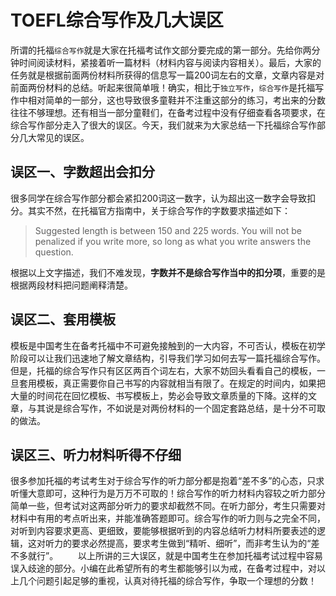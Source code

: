 # TOEFL综合写作及几大误区
所谓的托福`综合写作`就是大家在托福考试作文部分要完成的第一部分。先给你两分钟时间阅读材料，紧接着听一篇材料（材料内容与阅读内容相关）。最后，大家的任务就是根据前面两份材料所获得的信息写一篇200词左右的文章，文章内容是对前面两份材料的总结。听起来很简单哦！确实，相比于`独立写作`，`综合写作`是托福写作中相对简单的一部分，这也导致很多童鞋并不注重这部分的练习，考出来的分数往往不够理想。还有相当一部分童鞋们，在备考过程中没有仔细查看各项要求，在综合写作部分走入了很大的误区。今天，我们就来为大家总结一下托福综合写作部分几大常见的误区。

## 误区一、字数超出会扣分
很多同学在综合写作部分都会紧扣200词这一数字，认为超出这一数字会导致扣分。其实不然，在托福官方指南中，关于综合写作的字数要求描述如下：
>Suggested length is between 150 and 225 words. You will not be penalized if you write more, so long as what you write answers the question.

根据以上文字描述，我们不难发现，**字数并不是综合写作当中的扣分项**，重要的是根据两段材料把问题阐释清楚。

## 误区二、套用模板
模板是中国考生在备考托福中不可避免接触到的一大内容，不可否认，模板在初学阶段可以让我们迅速地了解文章结构，引导我们学习如何去写一篇托福综合写作。但是，托福的综合写作只有区区两百个词左右，大家不妨回头看看自己的模板，一旦套用模板，真正需要你自己书写的内容就相当有限了。在规定的时间内，如果把大量的时间花在回忆模板、书写模板上，势必会导致文章质量的下降。这样的文章，与其说是综合写作，不如说是对两份材料的一个固定套路总结，是十分不可取的做法。

## 误区三、听力材料听得不仔细
很多参加托福的考试考生对于综合写作的听力部分都是抱着“差不多”的心态，只求听懂大意即可，这种行为是万万不可取的！综合写作的听力材料内容较之听力部分简单一些，但考试对这两部分听力的要求却截然不同。在听力部分，考生只需要对材料中有用的考点听出来，并能准确答题即可。综合写作的听力则与之完全不同，对听到内容要求更高、更细致，要能够根据听到的内容总结听力材料所要表述的逻辑，这对听力的要求必然提高，要求考生做到“精听、细听”，而非考生认为的“差不多就行”。
　　以上所讲的三大误区，就是中国考生在参加托福考试过程中容易误入歧途的部分。小编在此希望所有的考生都能够引以为戒，在备考过程中，对以上几个问题引起足够的重视，认真对待托福的综合写作，争取一个理想的分数！


